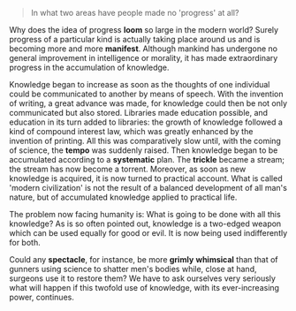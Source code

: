 > In what two areas have people made no 'progress' at all?



Why does the idea of progress **loom** so large in the modern world? Surely progress of a particular kind is actually taking place around us and is becoming more and more **manifest**. Although mankind has undergone no general improvement in intelligence or morality, it has made extraordinary progress in the accumulation of knowledge. 

Knowledge began to increase as soon as the thoughts of one individual could be communicated to another by means of speech. With the invention of writing, a great advance was made, for knowledge could then be not only communicated but also stored. Libraries made education possible, and education in its turn added to libraries: the growth of knowledge followed a kind of compound interest law, which was greatly enhanced by the invention of printing. All this was comparatively slow until, with the coming of science, the **tempo** was suddenly raised. Then knowledge began to be accumulated according to a **systematic** plan. The **trickle** became a stream; the stream has now become a torrent. Moreover, as soon as new knowledge is acquired, it is now turned to practical account. What is called 'modern civilization' is not the result of a balanced development of all man's nature, but of accumulated knowledge applied to practical life. 

The problem now facing humanity is: What is going to be done with all this knowledge? As is so often pointed out, knowledge is a two-edged weapon which can be used equally for good or evil. It is now being used indifferently for both. 

Could any **spectacle**, for instance, be more **grimly** **whimsical** than that of gunners using science to shatter men's bodies while, close at hand, surgeons use it to restore them? We have to ask ourselves very seriously what will happen if this twofold use of knowledge, with its ever-increasing power, continues.